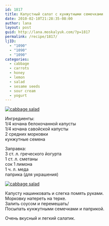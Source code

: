```yaml
---
id: 1817
title: Капустный салат с кунжутными семечками
date: 2010-02-10T21:28:35-08:00
author: lana
layout: post
guid: http://lana.moskalyuk.com/?p=1817
permalink: /recipe/1817/
ljID:
  - "1090"
  - "1090"
  - "1090"
categories:
  - cabbage
  - carrots
  - honey
  - lemon
  - salad
  - sesame seeds
  - sour cream
  - yogurt
---
```

<a class="flickr-image alignnone" title="cabbage salad" href="http://www.flickr.com/photos/67405678@N00/4348085420/" target="_blank"><img src="http://farm3.static.flickr.com/2735/4348085420_7e882afda2.jpg" alt="cabbage salad" /></a>

Ингредиенты:  
1/4 кочана белокочанной капусты  
1/4 кочана савойской капусты  
2 средних морковки  
кунжутные семена

Заправка:  
3 ст. л. греческого йогурта  
1 ст. л. сметаны  
сок 1 лимона  
1 ч. л. меда  
паприка (для украшения)

<a class="flickr-image alignnone" title="cabbage salad" href="http://www.flickr.com/photos/67405678@N00/4348086602/" target="_blank"><img src="http://farm3.static.flickr.com/2735/4348086602_f2d6e1dbbe.jpg" alt="cabbage salad" /></a>

Капусту нашинковать и слегка помять руками.  
Морковку натереть на терке.  
Залить соусом и перемешать/  
Посыпать кунжутными семечками и паприкой.

Очень вкусный и легкий салатик.